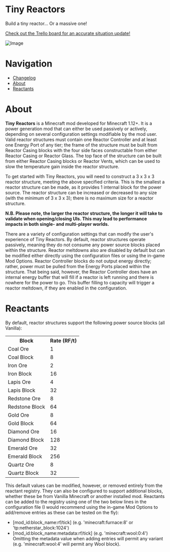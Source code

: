 # Tiny Reactors
Build a tiny reactor... Or a massive one!

[Check out the Trello board for an accurate situation update!](https://trello.com/b/hpjBhZXp/tiny-reactors)

![Image](https://github.com/ArclightTW/Tiny-Reactors/blob/1.12/screenshot.png?raw=true)


# Navigation

* [Changelog](https://github.com/ArclightTW/Tiny-Reactors/blob/1.12/CHANGELOG.md)
* [About](#about)
* [Reactants](#reactants)

# About

__Tiny Reactors__ is a Minecraft mod developed for Minecraft 1.12+.  It is a power generation mod that can either be used passively or actively, depending on several configuration settings modifiable by the mod user.  Valid reactor structures must contain one Reactor Controller and at least one Energy Port of any tier; the frame of the structure must be built from Reactor Casing blocks with the four side faces constructable from either Reactor Casing or Reactor Glass.  The top face of the structure can be built from either Reactor Casing blocks or Reactor Vents, which can be used to slow the temperature gain inside the reactor structure.

To get started with Tiny Reactors, you will need to construct a 3 x 3 x 3 reactor structure, meeting the above specified criteria.  This is the smallest a reactor structure can be made, as it provides 1 internal block for the power source.  The reactor structure can be increased or decreased to any size (with the minimum of 3 x 3 x 3); there is no maximum size for a reactor structure.

__N.B. Please note, the larger the reactor structure, the longer it will take to validate when opening/closing UIs.  This may lead to performance impacts in both single- and multi-player worlds.__

There are a variety of configuration settings that can modify the user's experience of Tiny Reactors.  By default, reactor structures operate passively, meaning they do not consume any power source blocks placed within the structure.  Reactor meltdowns also are disabled by default but can be modified either directly using the configuration files or using the in-game Mod Options.  Reactor Controller blocks do not output energy directly; rather, power must be pulled from the Energy Ports placed within the structure.  That being said, however, the Reactor Controller does have an internal energy buffer that will fill if a reactor is left running and there is nowhere for the power to go.  This buffer filling to capacity will trigger a reactor meltdown, if they are enabled in the configuration.


# Reactants

By default, reactor structures support the following power source blocks (all Vanilla):

<table>
	<tr>
		<th>Block</th>
		<th>Rate (RF/t)</th>
	</tr>
	<tr>
		<td>Coal Ore</td>
		<td>1</td>
	</tr>
	<tr>
		<td>Coal Block</td>
		<td>8</td>
	</tr>
	<tr>
		<td>Iron Ore</td>
		<td>2</td>
	</tr>
	<tr>
		<td>Iron Block</td>
		<td>16</td>
	</tr>
	<tr>
		<td>Lapis Ore</td>
		<td>4</td>
	</tr>
	<tr>
		<td>Lapis Block</td>
		<td>32</td>
	</tr>
	<tr>
		<td>Redstone Ore</td>
		<td>8</td>
	</tr>
	<tr>
		<td>Redstone Block</td>
		<td>64</td>
	</tr>
	<tr>
		<td>Gold Ore</td>
		<td>8</td>
	</tr>
	<tr>
		<td>Gold Block</td>
		<td>64</td>
	</tr>
	<tr>
		<td>Diamond Ore</td>
		<td>16</td>
	</tr>
	<tr>
		<td>Diamond Block</td>
		<td>128</td>
	</tr>
	<tr>
		<td>Emerald Ore</td>
		<td>32</td>
	</tr>
	<tr>
		<td>Emerald Block</td>
		<td>256</td>
	</tr>
	<tr>
		<td>Quartz Ore</td>
		<td>8</td>
	</tr>
	<tr>
		<td>Quartz Block</td>
		<td>32</td>
	</tr>
</table>

This default values can be modified, however, or removed entirely from the reactant registry.  They can also be configured to support additional blocks, whether these be from Vanilla Minecraft or another installed mod.  Reactants can be added to the registry using one of the two below lines in the configuration file (I would recommend using the in-game Mod Options to add/remove entries as these can be tested on the fly):
* [mod_id:block_name:rf/tick] (e.g. 'minecraft:furnace:8' or 'tp:netherstar_block:1024')
* [mod_id:block_name:metadata:rf/tick] (e.g. 'minecraft:wool:0:4')  
Omitting the metadata value when adding entries will permit any variant (e.g. 'minecraft:wool:4' will permit any Wool block).
